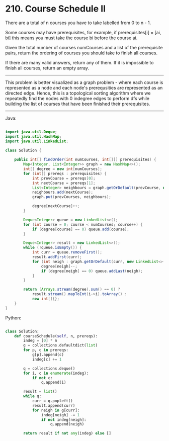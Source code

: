 # 210. Course Schedule II

There are a total of n courses you have to take labelled from 0 to n - 1.

Some courses may have prerequisites, for example, if prerequisites[i] = [ai,
bi] this means you must take the course bi before the course ai.

Given the total number of courses numCourses and a list of the prerequisite
pairs, return the ordering of courses you should take to finish all courses.

If there are many valid answers, return any of them. If it is impossible to
finish all courses, return an empty array.

---

This problem is better visualized as a graph problem - where each course is
represented as a node and each node's prerequsities are represented as an
directed edge. Hence, this is a topological sorting algorithm where we
repeatedly find the nodes with 0 indegree edges to perform dfs while building
the list of courses that have been finished their prerequisites.

---

Java:

```java

import java.util.Deque;
import java.util.HashMap;
import java.util.LinkedList;

class Solution {
    
    public int[] findOrder(int numCourses, int[][] prerequisites) {
        Map<Integer, List<Integer>> graph = new HashMap<>();
        int[] degree = new int[numCourses];
        for (int[] prereqs : prerequisites) {
            int prevCourse = prereqs[0];
            int nextCourse = prereqs[1];
            List<Integer> neighbours = graph.getOrDefault(prevCourse, new LinkedList<>());
            neighbours.add(nextCourse);
            graph.put(prevCourses, neighbours);

            degree[nextCourse]++;
        }

        Deque<Integer> queue = new LinkedList<>();
        for (int course = 0; course < numCourses; course++) {
            if (degree[course] == 0) queue.add(course);
        }

        Deque<Integer> result = new LinkedList<>();
        while (!queue.isEmpty()) {
            int curr = queue.removeFirst();
            result.addFirst(curr);
            for (int neigh : graph.getOrDefault(curr, new LinkedList<>())) {
                degree[neigh]--;
                if (degree[neigh] == 0) queue.addLast(neigh);
            }
        }

        return (Arrays.stream(degree).sum() == 0) ?
            result.stream().mapToInt(i->i).toArray() :
            new int[]{};
    }
}

```


Python:

```python

class Solution:
    def courseSchedule(self, n, prereqs):
        indeg = [0] * n
        g = collections.defaultdict(list)
        for p, c in prereqs:
            g[p].append(c)
            indeg[c] += 1

        q = collections.deque()
        for i, c in enumerate(indeg):
            if not c:
                q.append(i)

        result = list()
        while q:
            curr = q.popleft()
            result.append(curr)
            for neigh in g[curr]:
                indeg[neigh] -= 1
                if not indeg[neigh]:
                    q.append(neigh)

        return result if not any(indeg) else []
```
